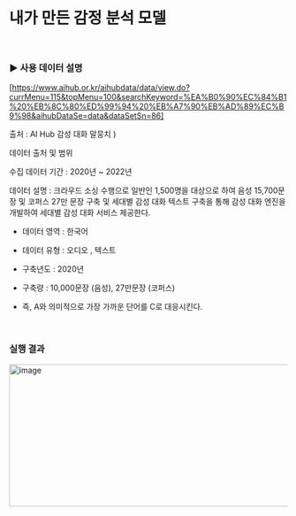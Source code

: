 # 내가 만든 감정 분석 모델<br>

<br />

### ▶️ 사용 데이터 설명

[https://www.aihub.or.kr/aihubdata/data/view.do?currMenu=115&topMenu=100&searchKeyword=%EA%B0%90%EC%84%B1%20%EB%8C%80%ED%99%94%20%EB%A7%90%EB%AD%89%EC%B9%98&aihubDataSe=data&dataSetSn=86]

출처 : AI Hub 감성 대화 말뭉치
)

데이터 출처 및 범위

수집 데이터 기간 : 2020년 ~ 2022년 

데이터 설명 : 
크라우드 소싱 수행으로 일반인 1,500명을 대상으로 하여 음성 15,700문장 및 코퍼스 27만 문장 구축 및 세대별 감성 대화 텍스트 구축을 통해 감성 대화 엔진을 개발하여 세대별 감성 대화 서비스 제공한다.
- 데이터 영역 : 한국어
- 데이터 유형 : 오디오 , 텍스트 
- 구축년도 : 2020년
- 구축량 : 10,000문장 (음성), 27만문장 (코퍼스)



- 즉, A와 의미적으로 가장 가까운 단어를 C로 대응시킨다.

<br />

### 실행 결과
<img width="511" height="257" alt="image" src="https://github.com/user-attachments/assets/5a9c014e-710b-4029-9a1b-93115f23d56b" />
